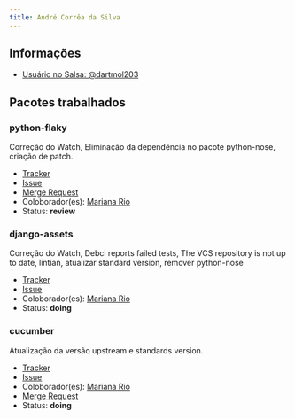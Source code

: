 ```yaml
---
title: André Corrêa da Silva
---
```


## Informações

- [Usuário no Salsa: @dartmol203](https://salsa.debian.org/dartmol203)

## Pacotes trabalhados

### python-flaky

Correção do Watch, Eliminação da dependência no pacote python-nose, criação de patch.

- [Tracker](https://tracker.debian.org/pkg/python-flaky)
- [Issue](https://salsa.debian.org/debian-brasilia-team/docs/-/issues/65)
- [Merge Request](https://salsa.debian.org/python-team/packages/python-flaky/-/merge_requests/2)
- Coloborador(es): [Mariana Rio](https://salsa.debian.org/mprio_zip)
- Status: **review**

### django-assets

Correção do Watch, Debci reports failed tests, The VCS repository is not up to date, lintian, atualizar standard version, remover python-nose

- [Tracker](https://tracker.debian.org/pkg/django-assets)
- [Issue](https://salsa.debian.org/debian-brasilia-team/docs/-/issues/109)
- Coloborador(es): [Mariana Rio](https://salsa.debian.org/mprio_zip)
- Status: **doing**

### cucumber

Atualização da versão upstream e standards version.

- [Tracker](https://tracker.debian.org/pkg/cucumber)
- [Issue](https://salsa.debian.org/debian-brasilia-team/docs/-/issues/121)
- Coloborador(es): [Mariana Rio](https://salsa.debian.org/mprio_zip)
- [Merge Request]()
- Status: **doing**